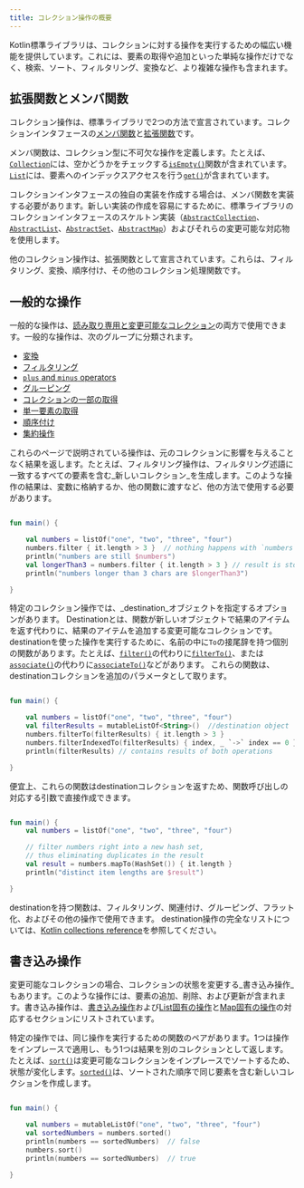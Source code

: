 ```yaml
---
title: コレクション操作の概要
---
```

Kotlin標準ライブラリは、コレクションに対する操作を実行するための幅広い機能を提供しています。これには、要素の取得や追加といった単純な操作だけでなく、検索、ソート、フィルタリング、変換など、より複雑な操作も含まれます。

## 拡張関数とメンバ関数

コレクション操作は、標準ライブラリで2つの方法で宣言されています。コレクションインタフェースの[メンバ関数](classes#class-members)と[拡張関数](extensions#extension-functions)です。

メンバ関数は、コレクション型に不可欠な操作を定義します。たとえば、[`Collection`](https://kotlinlang.org/api/latest/jvm/stdlib/kotlin.collections/-collection/index.html)には、空かどうかをチェックする[`isEmpty()`](https://kotlinlang.org/api/latest/jvm/stdlib/kotlin.collections/-collection/is-empty.html)関数が含まれています。[`List`](https://kotlinlang.org/api/latest/jvm/stdlib/kotlin.collections/-list/index.html)には、要素へのインデックスアクセスを行う[`get()`](https://kotlinlang.org/api/latest/jvm/stdlib/kotlin.collections/-list/get.html)が含まれています。

コレクションインタフェースの独自の実装を作成する場合は、メンバ関数を実装する必要があります。新しい実装の作成を容易にするために、標準ライブラリのコレクションインタフェースのスケルトン実装（[`AbstractCollection`](https://kotlinlang.org/api/latest/jvm/stdlib/kotlin.collections/-abstract-collection/index.html)、[`AbstractList`](https://kotlinlang.org/api/latest/jvm/stdlib/kotlin.collections/-abstract-list/index.html)、[`AbstractSet`](https://kotlinlang.org/api/latest/jvm/stdlib/kotlin.collections/-abstract-set/index.html)、[`AbstractMap`](https://kotlinlang.org/api/latest/jvm/stdlib/kotlin.collections/-abstract-map/index.html)）およびそれらの変更可能な対応物を使用します。

他のコレクション操作は、拡張関数として宣言されています。これらは、フィルタリング、変換、順序付け、その他のコレクション処理関数です。

## 一般的な操作

一般的な操作は、[読み取り専用と変更可能なコレクション](collections-overview#collection-types)の両方で使用できます。一般的な操作は、次のグループに分類されます。

* [変換](collection-transformations)
* [フィルタリング](collection-filtering)
* [`plus` and `minus` operators](collection-plus-minus)
* [グルーピング](collection-grouping)
* [コレクションの一部の取得](collection-parts)
* [単一要素の取得](collection-elements)
* [順序付け](collection-ordering)
* [集約操作](collection-aggregate)

これらのページで説明されている操作は、元のコレクションに影響を与えることなく結果を返します。たとえば、フィルタリング操作は、フィルタリング述語に一致するすべての要素を含む_新しいコレクション_を生成します。このような操作の結果は、変数に格納するか、他の関数に渡すなど、他の方法で使用する必要があります。

```kotlin

fun main() {

    val numbers = listOf("one", "two", "three", "four")  
    numbers.filter { it.length > 3 }  // nothing happens with `numbers`, result is lost
    println("numbers are still $numbers")
    val longerThan3 = numbers.filter { it.length > 3 } // result is stored in `longerThan3`
    println("numbers longer than 3 chars are $longerThan3")

}
```

特定のコレクション操作では、_destination_オブジェクトを指定するオプションがあります。
Destinationとは、関数が新しいオブジェクトで結果のアイテムを返す代わりに、結果のアイテムを追加する変更可能なコレクションです。
destinationを使った操作を実行するために、名前の中に`To`の接尾辞を持つ個別の関数があります。たとえば、[`filter()`](https://kotlinlang.org/api/latest/jvm/stdlib/kotlin.collections/filter.html)の代わりに[`filterTo()`](https://kotlinlang.org/api/latest/jvm/stdlib/kotlin.collections/filter-to.html)、または[`associate()`](https://kotlinlang.org/api/latest/jvm/stdlib/kotlin.collections/associate.html)の代わりに[`associateTo()`](https://kotlinlang.org/api/latest/jvm/stdlib/kotlin.collections/associate-to.html)などがあります。
これらの関数は、destinationコレクションを追加のパラメータとして取ります。

```kotlin

fun main() {

    val numbers = listOf("one", "two", "three", "four")
    val filterResults = mutableListOf<String>()  //destination object
    numbers.filterTo(filterResults) { it.length > 3 }
    numbers.filterIndexedTo(filterResults) { index, _ `->` index == 0 }
    println(filterResults) // contains results of both operations

}

```

便宜上、これらの関数はdestinationコレクションを返すため、関数呼び出しの対応する引数で直接作成できます。

```kotlin

fun main() {
    val numbers = listOf("one", "two", "three", "four")

    // filter numbers right into a new hash set, 
    // thus eliminating duplicates in the result
    val result = numbers.mapTo(HashSet()) { it.length }
    println("distinct item lengths are $result")

}
```

destinationを持つ関数は、フィルタリング、関連付け、グルーピング、フラット化、およびその他の操作で使用できます。
destination操作の完全なリストについては、[Kotlin collections reference](https://kotlinlang.org/api/latest/jvm/stdlib/kotlin.collections/index.html)を参照してください。

## 書き込み操作

変更可能なコレクションの場合、コレクションの状態を変更する_書き込み操作_もあります。このような操作には、要素の追加、削除、および更新が含まれます。書き込み操作は、[書き込み操作](collection-write)および[List固有の操作](list-operations#list-write-operations)と[Map固有の操作](map-operations#map-write-operations)の対応するセクションにリストされています。

特定の操作では、同じ操作を実行するための関数のペアがあります。1つは操作をインプレースで適用し、もう1つは結果を別のコレクションとして返します。たとえば、[`sort()`](https://kotlinlang.org/api/latest/jvm/stdlib/kotlin.collections/sort.html)は変更可能なコレクションをインプレースでソートするため、状態が変化します。[`sorted()`](https://kotlinlang.org/api/latest/jvm/stdlib/kotlin.collections/sorted.html)は、ソートされた順序で同じ要素を含む新しいコレクションを作成します。

```kotlin

fun main() {

    val numbers = mutableListOf("one", "two", "three", "four")
    val sortedNumbers = numbers.sorted()
    println(numbers == sortedNumbers)  // false
    numbers.sort()
    println(numbers == sortedNumbers)  // true

}
```